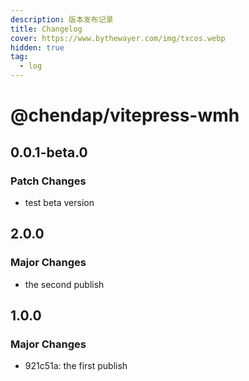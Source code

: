 ```yaml
---
description: 版本发布记录
title: Changelog
cover: https://www.bythewayer.com/img/txcos.webp
hidden: true
tag:
  - log
---
```


# @chendap/vitepress-wmh

## 0.0.1-beta.0

### Patch Changes

- test beta version

## 2.0.0

### Major Changes

- the second publish

## 1.0.0

### Major Changes

- 921c51a: the first publish
